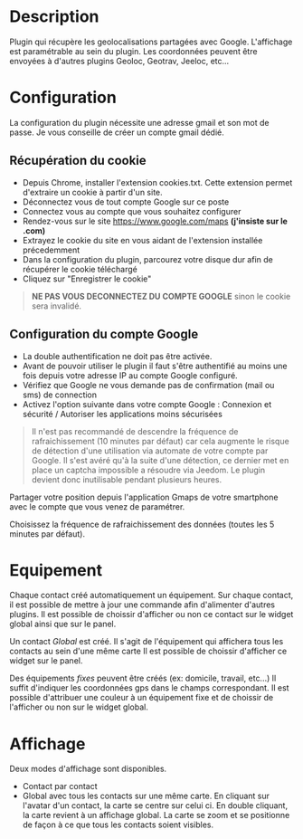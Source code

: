 # Description 

Plugin qui récupère les geolocalisations partagées avec Google.
L'affichage est paramétrable au sein du plugin.
Les coordonnées peuvent être envoyées à d'autres plugins Geoloc, Geotrav, Jeeloc, etc...

# Configuration

La configuration du plugin nécessite une adresse gmail et son mot de passe. 
Je vous conseille de créer un compte gmail dédié. 

## Récupération du cookie

* Depuis Chrome, installer l'extension cookies.txt. Cette extension permet d'extraire un cookie à partir d'un site.
* Déconnectez vous de tout compte Google sur ce poste
* Connectez vous au compte que vous souhaitez configurer
* Rendez-vous sur le site https://www.google.com/maps **(j'insiste sur le .com)**
* Extrayez le cookie du site en vous aidant de l'extension installée précedemment
* Dans la configuration du plugin, parcourez votre disque dur afin de récupérer le cookie téléchargé
* Cliquez sur "Enregistrer le cookie"
> **NE PAS VOUS DECONNECTEZ DU COMPTE GOOGLE** sinon le cookie sera invalidé.


## Configuration du compte Google
* La double authentification ne doit pas être activée.
* Avant de pouvoir utiliser le plugin il faut s'être authentifié au moins une fois depuis votre adresse IP au compte Google configuré.
* Vérifiez que Google ne vous demande pas de confirmation (mail ou sms) de connection
* Activez l'option suivante dans votre compte Google : Connexion et sécurité / Autoriser les applications moins sécurisées
> Il n'est pas recommandé de descendre la fréquence de rafraichissement (10 minutes par défaut) car cela augmente le risque de détection d'une utilisation via automate de votre compte par Google.
> Il s'est avéré qu'à la suite d'une détection, ce dernier met en place un captcha impossible a résoudre via Jeedom.
Le plugin devient donc inutilisable pendant plusieurs heures. 


Partager votre position depuis l'application Gmaps de votre smartphone avec le compte que vous venez de paramétrer.

Choisissez la fréquence de rafraichissement des données (toutes les 5 minutes par défaut). 

# Equipement

Chaque contact créé automatiquement un équipement.
Sur chaque contact, il est possible de mettre à jour une commande afin d'alimenter d'autres plugins.
Il est possible de choissir d'afficher ou non ce contact sur le widget global ainsi que sur le panel.

Un contact *Global* est créé. Il s'agit de l'équipement qui affichera tous les contacts au sein d'une même carte
Il est possible de choissir d'afficher ce widget sur le panel.

Des équipements *fixes* peuvent être créés (ex: domicile, travail, etc...)
Il suffit d'indiquer les coordonnées gps dans le champs correspondant.
Il est possible d'attribuer une couleur à un équipement fixe et de choissir de l'afficher ou non sur le widget global.

# Affichage

Deux modes d'affichage sont disponibles.
- Contact par contact
- Global avec tous les contacts sur une même carte.
En cliquant sur l'avatar d'un contact, la carte se centre sur celui ci.
En double cliquant, la carte revient à un affichage global.
La carte se zoom et se positionne de façon à ce que tous les contacts soient visibles.

